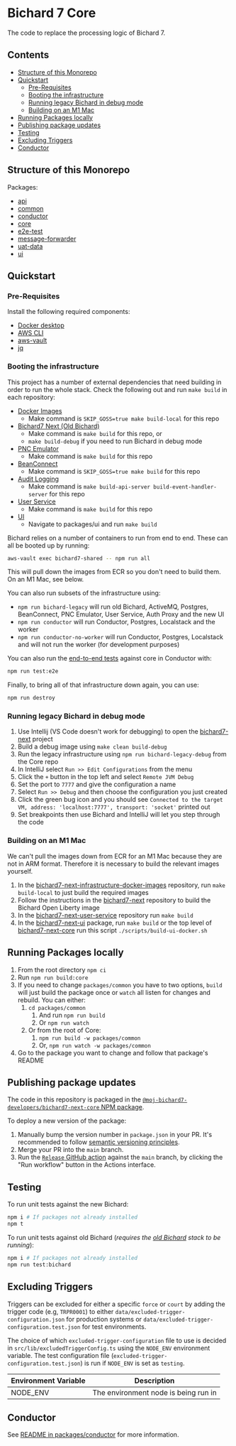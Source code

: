 # Bichard 7 Core<!-- omit from toc -->

The code to replace the processing logic of Bichard 7.

## Contents<!-- omit from toc -->

- [Structure of this Monorepo](#structure-of-this-monorepo)
- [Quickstart](#quickstart)
  - [Pre-Requisites](#pre-requisites)
  - [Booting the infrastructure](#booting-the-infrastructure)
  - [Running legacy Bichard in debug mode](#running-legacy-bichard-in-debug-mode)
  - [Building on an M1 Mac](#building-on-an-m1-mac)
- [Running Packages locally](#running-packages-locally)
- [Publishing package updates](#publishing-package-updates)
- [Testing](#testing)
- [Excluding Triggers](#excluding-triggers)
- [Conductor](#conductor)

## Structure of this Monorepo

Packages:

- [api](https://github.com/ministryofjustice/bichard7-next-core/tree/main/packages/api)
- [common](https://github.com/ministryofjustice/bichard7-next-core/tree/main/packages/common)
- [conductor](https://github.com/ministryofjustice/bichard7-next-core/tree/main/packages/conductor)
- [core](https://github.com/ministryofjustice/bichard7-next-core/tree/main/packages/core)
- [e2e-test](https://github.com/ministryofjustice/bichard7-next-core/tree/main/packages/e2e-test)
- [message-forwarder](https://github.com/ministryofjustice/bichard7-next-core/tree/main/packages/message-forwarder)
- [uat-data](https://github.com/ministryofjustice/bichard7-next-core/tree/main/packages/uat-data)
- [ui](https://github.com/ministryofjustice/bichard7-next-core/tree/main/packages/ui)

## Quickstart

### Pre-Requisites

Install the following required components:

- [Docker desktop](https://www.docker.com/products/docker-desktop/)
- [AWS CLI](https://docs.aws.amazon.com/cli/latest/userguide/cli-chap-getting-started.html)
- [aws-vault](https://github.com/99designs/aws-vault)
- [jq](https://stedolan.github.io/jq/download/)

### Booting the infrastructure

This project has a number of external dependencies that need building in order to run the whole stack. Check the
following out and run `make build` in each repository:

- [Docker Images](https://github.com/ministryofjustice/bichard7-next-infrastructure-docker-images)
  - Make command is `SKIP_GOSS=true make build-local` for this repo
- [Bichard7 Next (Old Bichard)](https://github.com/ministryofjustice/bichard7-next)
  - Make command is `make build` for this repo, or
  - `make build-debug` if you need to run Bichard in debug mode
- [PNC Emulator](https://github.com/ministryofjustice/bichard7-next-pnc-emulator)
  - Make command is `make build` for this repo
- [BeanConnect](https://github.com/ministryofjustice/bichard7-next-beanconnect)
  - Make command is `SKIP_GOSS=true make build` for this repo
- [Audit Logging](https://github.com/ministryofjustice/bichard7-next-audit-logging)
  - Make command is `make build-api-server build-event-handler-server` for this repo
- [User Service](https://github.com/ministryofjustice/bichard7-next-user-service)
  - Make command is `make build` for this repo
- [UI](packages/ui)
  - Navigate to packages/ui and run `make build`

Bichard relies on a number of containers to run from end to end. These can all be booted up by running:

```bash
aws-vault exec bichard7-shared -- npm run all
```

This will pull down the images from ECR so you don't need to build them. On an M1 Mac, see below.

You can also run subsets of the infrastructure using:

- `npm run bichard-legacy` will run old Bichard, ActiveMQ, Postgres, BeanConnect, PNC Emulator, User Service, Auth Proxy and the new UI
- `npm run conductor` will run Conductor, Postgres, Localstack and the worker
- `npm run conductor-no-worker` will run Conductor, Postgres, Localstack and will not run the worker (for development purposes)

You can also run the [end-to-end tests](https://github.com/ministryofjustice/bichard7-next-tests) against core in Conductor with:

```bash
npm run test:e2e
```

Finally, to bring all of that infrastructure down again, you can use:

```bash
npm run destroy
```

### Running legacy Bichard in debug mode

1. Use Intellij (VS Code doesn't work for debugging) to open the [bichard7-next](https://github.com/ministryofjustice/bichard7-next) project
1. Build a debug image using `make clean build-debug`
1. Run the legacy infrastructure using `npm run bichard-legacy-debug` from the Core repo
1. In IntelliJ select `Run >> Edit Configurations` from the menu
1. Click the `+` button in the top left and select `Remote JVM Debug`
1. Set the port to `7777` and give the configuration a name
1. Select `Run >> Debug` and then choose the configuration you just created
1. Click the green bug icon and you should see `Connected to the target VM, address: 'localhost:7777', transport: 'socket'` printed out
1. Set breakpoints then use Bichard and IntelliJ will let you step through the code

### Building on an M1 Mac

We can't pull the images down from ECR for an M1 Mac because they are not in ARM format. Therefore it is necessary to build the relevant images yourself.

1. In the [bichard7-next-infrastructure-docker-images](https://github.com/ministryofjustice/bichard7-next-infrastructure-docker-images/) repository, run `make build-local` to just build the required images
1. Follow the instructions in the [bichard7-next](https://github.com/ministryofjustice/bichard7-next/#building-liberty-on-arm) repository to build the Bichard Open Liberty image
1. In the [bichard7-next-user-service](https://github.com/ministryofjustice/bichard7-next-user-service/) repository run `make build`
1. In the [bichard7-next-ui](https://github.com/ministryofjustice/bichard7-next-core/tree/main/packages/ui) package, run `make build` or the top level of [bichard7-next-core](https://github.com/ministryofjustice/bichard7-next-core) run this script `./scripts/build-ui-docker.sh`

## Running Packages locally

1. From the root directory `npm ci`
2. Run `npm run build:core`
3. If you need to change `packages/common` you have to two options, `build` will just build the package once or `watch` all listen for changes and rebuild. You can either:
   1. `cd packages/common`
      1. And run `npm run build`
      2. Or `npm run watch`
   2. Or from the root of Core:
      1. `npm run build -w packages/common`
      2. Or, `npm run watch -w packages/common`
4. Go to the package you want to change and follow that package's README

## Publishing package updates

The code in this repository is packaged in the [`@moj-bichard7-developers/bichard7-next-core` NPM package](https://www.npmjs.com/package/@moj-bichard7-developers/bichard7-next-core).

To deploy a new version of the package:

1. Manually bump the version number in `package.json` in your PR. It's recommended to follow [semantic versioning principles](https://semver.org).
1. Merge your PR into the `main` branch.
1. Run the [`Release` GitHub action](https://github.com/ministryofjustice/bichard7-next-core/actions/workflows/release.yml) against the `main` branch, by clicking the "Run workflow" button in the Actions interface.

## Testing

To run unit tests against the new Bichard:

```bash
npm i # If packages not already installed
npm t
```

To run unit tests against old Bichard (_requires the [old Bichard](https://github.com/ministryofjustice/bichard7-next) stack to be running_):

```bash
npm i # If packages not already installed
npm run test:bichard
```

## Excluding Triggers

Triggers can be excluded for either a specific `force` or `court` by adding the trigger code (e.g, `TRPR0001`) to either `data/excluded-trigger-configuration.json` for production systems or `data/excluded-trigger-configuration.test.json` for test environments.

The choice of which `excluded-trigger-configuration` file to use is decided in `src/lib/excludedTriggerConfig.ts` using the `NODE_ENV` environment variable. The test configuration file (`excluded-trigger-configuration.test.json`) is run if `NODE_ENV` is set as `testing`.

| Environment Variable | Description                          |
| -------------------- | ------------------------------------ |
| NODE_ENV             | The environment node is being run in |

## Conductor

See [README in packages/conductor](./packages/conductor/README.md) for more information.
